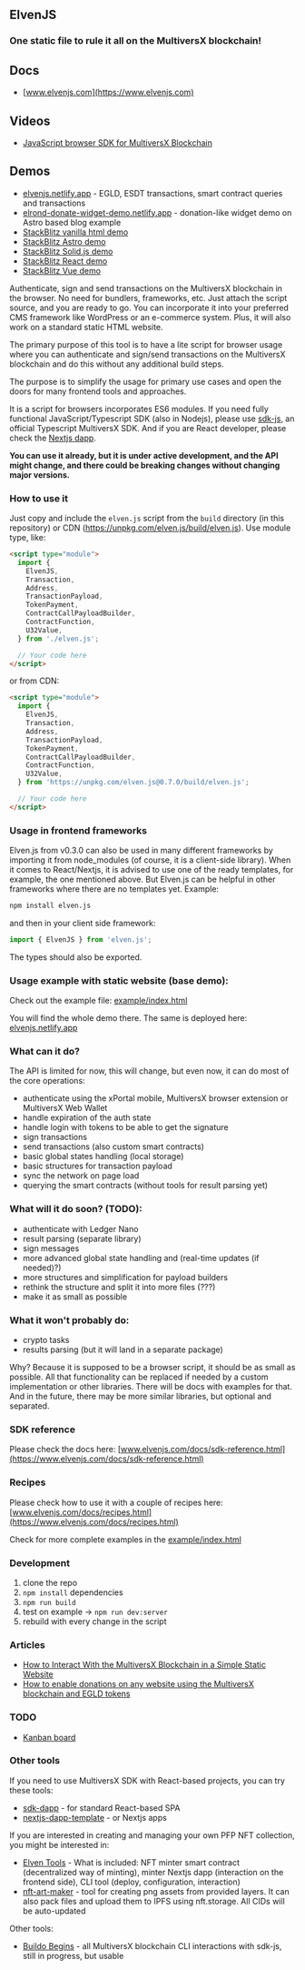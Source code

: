 ## ElvenJS

### One static file to rule it all on the MultiversX blockchain!

## Docs
- [www.elvenjs.com](https://www.elvenjs.com)

## Videos
- [JavaScript browser SDK for MultiversX Blockchain](https://youtu.be/tcTukpkjcQw)

## Demos
- [elvenjs.netlify.app](https://elvenjs.netlify.app/) - EGLD, ESDT transactions, smart contract queries and transactions
- [elrond-donate-widget-demo.netlify.app](https://multiversx-donate-widget-demo.netlify.app/) - donation-like widget demo on Astro based blog example
- [StackBlitz vanilla html demo](https://stackblitz.com/edit/web-platform-d4rx5v?file=index.html)
- [StackBlitz Astro demo](https://stackblitz.com/edit/withastro-astro-pwareu?file=src%2Fpages%2Findex.astro)
- [StackBlitz Solid.js demo](https://stackblitz.com/edit/vitejs-vite-rbo6du?file=src/App.tsx)
- [StackBlitz React demo](https://stackblitz.com/edit/vitejs-vite-qr2u7l?file=src/App.tsx)
- [StackBlitz Vue demo](https://stackblitz.com/edit/vue-zrb8y5?file=src/App.vue)

Authenticate, sign and send transactions on the MultiversX blockchain in the browser. No need for bundlers, frameworks, etc. Just attach the script source, and you are ready to go. You can incorporate it into your preferred CMS framework like WordPress or an e-commerce system. Plus, it will also work on a standard static HTML website.

The primary purpose of this tool is to have a lite script for browser usage where you can authenticate and sign/send transactions on the MultiversX blockchain and do this without any additional build steps.

The purpose is to simplify the usage for primary use cases and open the doors for many frontend tools and approaches.

It is a script for browsers incorporates ES6 modules. If you need fully functional JavaScript/Typescript SDK (also in Nodejs), please use [sdk-js](https://docs.multiversx.com/sdk-and-tools/sdk-js/), an official Typescript MultiversX SDK. And if you are React developer, please check the [Nextjs dapp](https://github.com/xdevguild/nextjs-dapp-template).

**You can use it already, but it is under active development, and the API might change, and there could be breaking changes without changing major versions.**

### How to use it

Just copy and include the `elven.js` script from the `build` directory (in this repository) or CDN (https://unpkg.com/elven.js/build/elven.js). Use module type, like:

```html
<script type="module">
  import {
    ElvenJS,
    Transaction,
    Address,
    TransactionPayload,
    TokenPayment,
    ContractCallPayloadBuilder,
    ContractFunction,
    U32Value,
  } from './elven.js';

  // Your code here
</script>
```
or from CDN:

```html
<script type="module">
  import {
    ElvenJS,
    Transaction,
    Address,
    TransactionPayload,
    TokenPayment,
    ContractCallPayloadBuilder,
    ContractFunction,
    U32Value,
  } from 'https://unpkg.com/elven.js@0.7.0/build/elven.js';

  // Your code here
</script>
```

### Usage in frontend frameworks

Elven.js from v0.3.0 can also be used in many different frameworks by importing it from node_modules (of course, it is a client-side library). When it comes to React/Nextjs, it is advised to use one of the ready templates, for example, the one mentioned above. But Elven.js can be helpful in other frameworks where there are no templates yet. Example:

```bash
npm install elven.js
```
and then in your client side framework:
```typescript
import { ElvenJS } from 'elven.js';
```

The types should also be exported.

### Usage example with static website (base demo): 

Check out the example file: [example/index.html](/example/index.html)

You will find the whole demo there. The same is deployed here: [elvenjs.netlify.app](https://elvenjs.netlify.app)

### What can it do?

The API is limited for now, this will change, but even now, it can do most of the core operations:

- authenticate using the xPortal mobile, MultiversX browser extension or MultiversX Web Wallet
- handle expiration of the auth state
- handle login with tokens to be able to get the signature
- sign transactions
- send transactions (also custom smart contracts)
- basic global states handling (local storage)
- basic structures for transaction payload
- sync the network on page load
- querying the smart contracts (without tools for result parsing yet)

### What will it do soon? (TODO):

- authenticate with Ledger Nano
- result parsing (separate library)
- sign messages
- more advanced global state handling and (real-time updates (if needed)?)
- more structures and simplification for payload builders
- rethink the structure and split it into more files (???)
- make it as small as possible

### What it won't probably do:

- crypto tasks
- results parsing (but it will land in a separate package)

Why? Because it is supposed to be a browser script, it should be as small as possible. All that functionality can be replaced if needed by a custom implementation or other libraries. There will be docs with examples for that. And in the future, there may be more similar libraries, but optional and separated.

### SDK reference

Please check the docs here: [www.elvenjs.com/docs/sdk-reference.html](https://www.elvenjs.com/docs/sdk-reference.html)

### Recipes

Please check how to use it with a couple of recipes here: [www.elvenjs.com/docs/recipes.html](https://www.elvenjs.com/docs/recipes.html)

Check for more complete examples in the [example/index.html](/example/index.html)

### Development

1. clone the repo
2. `npm install` dependencies
3. `npm run build`
4. test on example -> `npm run dev:server`
5. rebuild with every change in the script


### Articles

- [How to Interact With the MultiversX Blockchain in a Simple Static Website](https://hackernoon.com/how-to-interact-with-the-elrond-blockchain-in-a-simple-static-website)
- [How to enable donations on any website using the MultiversX blockchain and EGLD tokens](https://dev.to/juliancwirko/how-to-enable-donations-on-any-website-using-the-elrond-blockchain-and-egld-tokens-3fkf)

### TODO
- [Kanban board](https://github.com/juliancwirko/elven.js/projects/1)

### Other tools

If you need to use MultiversX SDK with React-based projects, you can try these tools:

- [sdk-dapp](https://github.com/multiversx/mx-sdk-dapp) - for standard React-based SPA
- [nextjs-dapp-template](https://github.com/xdevguild/nextjs-dapp-template) - or Nextjs apps

If you are interested in creating and managing your own PFP NFT collection, you might be interested in:

- [Elven Tools](https://www.elven.tools) - What is included: NFT minter smart contract (decentralized way of minting), minter Nextjs dapp (interaction on the frontend side), CLI tool (deploy, configuration, interaction)
- [nft-art-maker](https://github.com/juliancwirko/nft-art-maker) - tool for creating png assets from provided layers. It can also pack files and upload them to IPFS using nft.storage. All CIDs will be auto-updated

Other tools:

- [Buildo Begins](https://github.com/xdevguild/buildo-begins) - all MultiversX blockchain CLI interactions with sdk-js, still in progress, but usable
